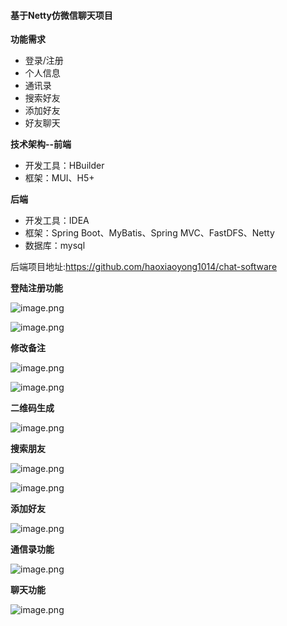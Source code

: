 #### 基于Netty仿微信聊天项目

**功能需求**

* 登录/注册
* 个人信息
* 通讯录
* 搜索好友
* 添加好友
* 好友聊天

**技术架构--前端**
 
* 开发工具：HBuilder 
* 框架：MUI、H5+

**后端**
* 开发工具：IDEA
* 框架：Spring Boot、MyBatis、Spring MVC、FastDFS、Netty
* 数据库：mysql

后端项目地址:https://github.com/haoxiaoyong1014/chat-software

**登陆注册功能**

![image.png](https://upload-images.jianshu.io/upload_images/15181329-fc4a812266f73d7f.png?imageMogr2/auto-orient/strip%7CimageView2/2/w/1240)

![image.png](https://upload-images.jianshu.io/upload_images/15181329-90e5a9127ebee062.png?imageMogr2/auto-orient/strip%7CimageView2/2/w/1240)

**修改备注**

![image.png](https://upload-images.jianshu.io/upload_images/15181329-bd71a6bc3c2fe941.png?imageMogr2/auto-orient/strip%7CimageView2/2/w/1240)

![image.png](https://upload-images.jianshu.io/upload_images/15181329-17f57280f7841a69.png?imageMogr2/auto-orient/strip%7CimageView2/2/w/1240)

**二维码生成**

![image.png](https://upload-images.jianshu.io/upload_images/15181329-db920243a7489cda.png?imageMogr2/auto-orient/strip%7CimageView2/2/w/1240)

**搜索朋友**

![image.png](https://upload-images.jianshu.io/upload_images/15181329-1c3cfc4558f53e20.png?imageMogr2/auto-orient/strip%7CimageView2/2/w/1240)

![image.png](https://upload-images.jianshu.io/upload_images/15181329-a4a3b9475ae038c9.png?imageMogr2/auto-orient/strip%7CimageView2/2/w/1240)

**添加好友**

![image.png](https://upload-images.jianshu.io/upload_images/15181329-2e760bcc5df0ba69.png?imageMogr2/auto-orient/strip%7CimageView2/2/w/1240)

**通信录功能**

![image.png](https://upload-images.jianshu.io/upload_images/15181329-c610a6cf8e800c65.png?imageMogr2/auto-orient/strip%7CimageView2/2/w/1240)

**聊天功能**

![image.png](https://upload-images.jianshu.io/upload_images/15181329-8b1ac014498bf681.png?imageMogr2/auto-orient/strip%7CimageView2/2/w/1240)

